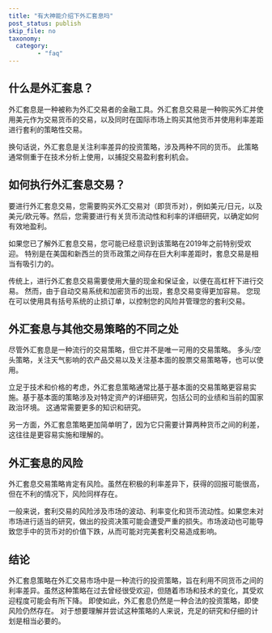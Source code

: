 ```yaml
---
title: "有大神能介绍下外汇套息吗"
post_status: publish
skip_file: no
taxonomy:
  category:
        - "faq"
---
```


## 什么是外汇套息？

外汇套息是一种被称为外汇交易者的金融工具。外汇套息交易是一种购买外汇并使用美元作为交易货币的交易，以及同时在国际市场上购买其他货币并使用利率差距进行套利的策略性交易。

换句话说，外汇套息是关注利率差异的投资策略，涉及两种不同的货币。 此策略通常侧重于在技术分析上使用，以捕捉交易盈利套利机会。

## 如何执行外汇套息交易？

要进行外汇套息交易，您需要购买外汇交易对（即货币对），例如美元/日元，以及美元/欧元等。然后，您需要进行有关货币流动性和利率的详细研究，以确定如何有效地盈利。

如果您已了解外汇套息交易，您可能已经意识到该策略在2019年之前特别受欢迎。 特别是在美国和新西兰的货币政策之间存在巨大利率差距时，套息交易是相当有吸引力的。

传统上，进行外汇套息交易需要使用大量的现金和保证金，以便在高杠杆下进行交易。 然而，由于自动交易系统和加密货币的出现，套息交易变得更加容易。 您现在可以使用具有括号系统的止损订单，以控制您的风险并管理您的套利交易。

## 外汇套息与其他交易策略的不同之处

尽管外汇套息是一种流行的交易策略，但它并不是唯一可用的交易策略。 多头/空头策略，关注天气影响的农产品交易以及关注基本面的股票交易策略等，也可以使用。

立足于技术和价格的考虑，外汇套息策略通常比基于基本面的交易策略更容易实施。基于基本面的策略涉及对特定资产的详细研究，包括公司的业绩和当前的国家政治环境。 这通常需要更多的知识和研究。

另一方面，外汇套息策略更加简单明了，因为它只需要计算两种货币之间的利差，这往往是更容易实施和理解的。

## 外汇套息的风险

外汇套息交易策略肯定有风险。虽然在积极的利率差异下，获得的回报可能很高，但在不利的情况下，风险同样存在。

一般来说，套利交易的风险涉及市场的波动、利率变化和货币流动性。如果您未对市场进行适当的研究，做出的投资决策可能会遭受严重的损失。市场波动也可能导致您手中的货币对的价值下跌，从而可能对完美套利交易造成影响。

## 结论

外汇套息策略在外汇交易市场中是一种流行的投资策略，旨在利用不同货币之间的利率差异。虽然这种策略在过去曾经很受欢迎，但随着市场和技术的变化，其受欢迎程度可能会有所下降。 即使如此，外汇套息仍然是一种合法的投资策略，即使风险仍然存在。 对于想要理解并尝试这种策略的人来说，充足的研究和仔细的计划是相当必要的。
